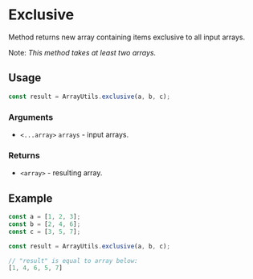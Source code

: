 Exclusive
=========

Method returns new array containing items exclusive to all input arrays.

Note: *This method takes at least two arrays.*


Usage
-----

```js
const result = ArrayUtils.exclusive(a, b, c);
```


### Arguments

* `<...array>` `arrays` - input arrays.


### Returns

* `<array>` - resulting array.


Example
-------

```js
const a = [1, 2, 3];
const b = [2, 4, 6];
const c = [3, 5, 7];

const result = ArrayUtils.exclusive(a, b, c);

// "result" is equal to array below:
[1, 4, 6, 5, 7]
```
